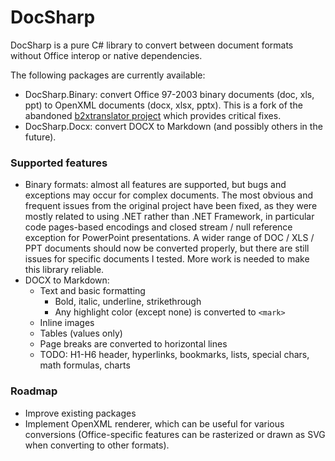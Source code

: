 # DocSharp

DocSharp is a pure C# library to convert between document formats without Office interop or native dependencies.

The following packages are currently available:

- DocSharp.Binary: convert Office 97-2003 binary documents (doc, xls, ppt) to OpenXML documents (docx, xlsx, pptx). This is a fork of the abandoned [b2xtranslator project](https://github.com/EvolutionJobs/b2xtranslator) which provides critical fixes.
- DocSharp.Docx: convert DOCX to Markdown (and possibly others in the future).

### Supported features

- Binary formats: almost all features are supported, but bugs and exceptions may occur for complex documents. The most obvious and frequent issues from the original project have been fixed, as they were mostly related to using .NET rather than .NET Framework, in particular code pages-based encodings and closed stream / null reference exception for PowerPoint presentations. A wider range of DOC / XLS / PPT documents should now be converted properly, but there are still issues for specific documents I tested. More work is needed to make this library reliable.
- DOCX to Markdown:
  - Text and basic formatting
    - Bold, italic, underline, strikethrough
    - Any highlight color (except none) is converted to `<mark>`
  - Inline images
  - Tables (values only)
  - Page breaks are converted to horizontal lines
  - TODO: H1-H6 header, hyperlinks, bookmarks, lists, special chars, math formulas, charts

### Roadmap

- Improve existing packages
- Implement OpenXML renderer, which can be useful for various conversions (Office-specific features can be rasterized or drawn as SVG when converting to other formats).
